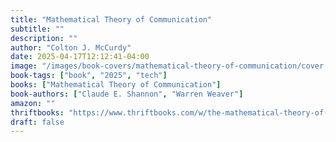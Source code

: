 ```yaml
---
title: "Mathematical Theory of Communication"
subtitle: ""
description: ""
author: "Colton J. McCurdy"
date: 2025-04-17T12:12:41-04:00
image: "/images/book-covers/mathematical-theory-of-communication/cover.jpg"
book-tags: ["book", "2025", "tech"]
books: ["Mathematical Theory of Communication"]
book-authors: ["Claude E. Shannon", "Warren Weaver"]
amazon: ""
thriftbooks: "https://www.thriftbooks.com/w/the-mathematical-theory-of-communication_claude-shannon_warren-weaver/413716/?resultid=427ae8f5-6aed-4dad-8313-c32a4294102b#edition=4539584&idiq=26834489"
draft: false
---
```

